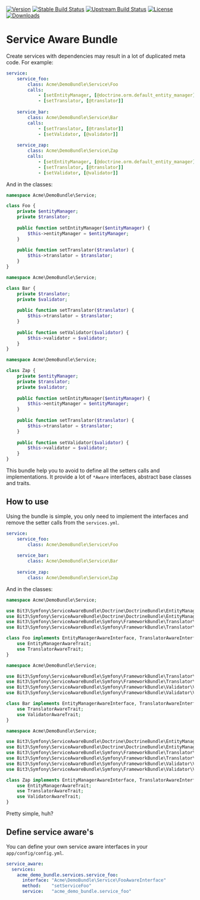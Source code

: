 [![Version](http://img.shields.io/packagist/v/bit3/service-aware-bundle.svg?style=flat-square)](https://packagist.org/packages/bit3/service-aware-bundle)
[![Stable Build Status](http://img.shields.io/travis/bit3/service-aware-bundle/master.svg?style=flat-square)](https://travis-ci.org/bit3/service-aware-bundle)
[![Upstream Build Status](http://img.shields.io/travis/bit3/service-aware-bundle/develop.svg?style=flat-square)](https://travis-ci.org/bit3/service-aware-bundle)
[![License](http://img.shields.io/packagist/l/bit3/service-aware-bundle.svg?style=flat-square)](https://github.com/bit3/service-aware-bundle/blob/master/LICENSE)
[![Downloads](http://img.shields.io/packagist/dt/bit3/service-aware-bundle.svg?style=flat-square)](https://packagist.org/packages/bit3/service-aware-bundle)

Service Aware Bundle
====================

Create services with dependencies may result in a lot of duplicated meta code.
For example:

```yaml
service:
    service_foo:
        class: Acme\DemoBundle\Service\Foo
        calls:
            - [setEntityManager, [@doctrine.orm.default_entity_manager]]
            - [setTranslator, [@translator]]
            
    service_bar:
        class: Acme\DemoBundle\Service\Bar
        calls:
            - [setTranslator, [@translator]]
            - [setValidator, [@validator]]
            
    service_zap:
        class: Acme\DemoBundle\Service\Zap
        calls:
            - [setEntityManager, [@doctrine.orm.default_entity_manager]]
            - [setTranslator, [@translator]]
            - [setValidator, [@validator]]
```

And in the classes:

```php
namespace Acme\DemoBundle\Service;

class Foo {
    private $entityManager;
    private $translator;
    
    public function setEntityManager($entityManager) {
        $this->entityManager = $entityManager;
    }
    
    public function setTranslator($translator) {
        $this->translator = $translator;
    }
}
```

```php
namespace Acme\DemoBundle\Service;

class Bar {
    private $translator;
    private $validator;
    
    public function setTranslator($translator) {
        $this->translator = $translator;
    }
    
    public function setValidator($validator) {
        $this->validator = $validator;
    }
}
```

```php
namespace Acme\DemoBundle\Service;

class Zap {
    private $entityManager;
    private $translator;
    private $validator;
    
    public function setEntityManager($entityManager) {
        $this->entityManager = $entityManager;
    }
    
    public function setTranslator($translator) {
        $this->translator = $translator;
    }
    
    public function setValidator($validator) {
        $this->validator = $validator;
    }
}
```

This bundle help you to avoid to define all the setters calls and implementations.
It provide a lot of `*Aware` interfaces, abstract base classes and traits.

How to use
----------

Using the bundle is simple, you only need to implement the interfaces
and remove the setter calls from the `services.yml`.

```yaml
service:
    service_foo:
        class: Acme\DemoBundle\Service\Foo
            
    service_bar:
        class: Acme\DemoBundle\Service\Bar
            
    service_zap:
        class: Acme\DemoBundle\Service\Zap
```

And in the classes:

```php
namespace Acme\DemoBundle\Service;

use Bit3\Symfony\ServiceAwareBundle\Doctrine\DoctrineBundle\EntityManagerAwareInterface;
use Bit3\Symfony\ServiceAwareBundle\Doctrine\DoctrineBundle\EntityManagerAwareTrait;
use Bit3\Symfony\ServiceAwareBundle\Symfony\FrameworkBundle\Translator\TranslatorAwareInterface;
use Bit3\Symfony\ServiceAwareBundle\Symfony\FrameworkBundle\Translator\TranslatorAwareTrait;

class Foo implements EntityManagerAwareInterface, TranslatorAwareInterface {
    use EntityManagerAwareTrait;
    use TranslatorAwareTrait;
}
```

```php
namespace Acme\DemoBundle\Service;

use Bit3\Symfony\ServiceAwareBundle\Symfony\FrameworkBundle\Translator\TranslatorAwareInterface;
use Bit3\Symfony\ServiceAwareBundle\Symfony\FrameworkBundle\Translator\TranslatorAwareTrait;
use Bit3\Symfony\ServiceAwareBundle\Symfony\FrameworkBundle\Validator\ValidatorAwareInterface;
use Bit3\Symfony\ServiceAwareBundle\Symfony\FrameworkBundle\Validator\ValidatorAwareTrait;

class Bar implements EntityManagerAwareInterface, TranslatorAwareInterface, ValidatorAwareInterface {
    use TranslatorAwareTrait;
    use ValidatorAwareTrait;
}
```

```php
namespace Acme\DemoBundle\Service;

use Bit3\Symfony\ServiceAwareBundle\Doctrine\DoctrineBundle\EntityManagerAwareInterface;
use Bit3\Symfony\ServiceAwareBundle\Doctrine\DoctrineBundle\EntityManagerAwareTrait;
use Bit3\Symfony\ServiceAwareBundle\Symfony\FrameworkBundle\Translator\TranslatorAwareInterface;
use Bit3\Symfony\ServiceAwareBundle\Symfony\FrameworkBundle\Translator\TranslatorAwareTrait;
use Bit3\Symfony\ServiceAwareBundle\Symfony\FrameworkBundle\Validator\ValidatorAwareInterface;
use Bit3\Symfony\ServiceAwareBundle\Symfony\FrameworkBundle\Validator\ValidatorAwareTrait;

class Zap implements EntityManagerAwareInterface, TranslatorAwareInterface, ValidatorAwareInterface {
    use EntityManagerAwareTrait;
    use TranslatorAwareTrait;
    use ValidatorAwareTrait;
}
```

Pretty simple, huh?

Define service aware's
----------------------

You can define your own service aware interfaces in your `app/config/config.yml`.

```yaml
service_aware:
  services:
    acme_demo_bundle.services.service_foo:
      interface: "Acme\DemoBundle\Service\FooAwareInterface"
      method:    "setServiceFoo"
      service:   "acme_demo_bundle.service_foo"
```
